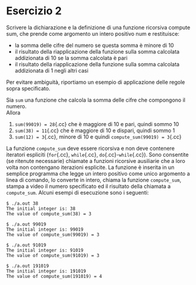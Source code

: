 
# Esercizio 2

Scrivere la dichiarazione e la definizione di una funzione ricorsiva compute sum, che prende come argomento un intero positivo num e restituisce:

- la somma delle cifre del numero se questa somma è minore di 10
- il risultato della riapplicazione della funzione sulla somma calcolata addizionata di 10 se la somma calcolata è pari
- il risultato della riapplicazione della funzione sulla somma calcolata addizionata di 1 negli altri casi

Per evitare ambiguità, riportiamo un esempio di applicazione delle regole sopra specificato.

Sia `sum` una funzione che calcola la somma delle cifre che compongono il numero.  
Allora

1. `sum(99019) = 28`{.cc} che è maggiore di 10 e pari, quindi sommo 10
2. `sum(38) = 11`{.cc} che è maggiore di 10 e dispari, quindi sommo 1
3. `sum(12) = 3`{.cc}, minore di 10 e quindi `compute_sum(99019) = 3`{.cc}

La funzione `compute_sum` deve essere ricorsiva e non deve contenere iteratori espliciti (`for`{.cc}, `while`{.cc}, `do`{.cc}-`while`{.cc}). Sono consentite (se ritenute necessarie) chiamate a funzioni ricorsive ausiliarie che a loro volta non contengano iterazioni esplicite. La funzione è inserita in un semplice programma che legge un intero positivo come unico argomento a linea di comando, lo converte in intero, chiama la funzione `compute_sum`, stampa a video il numero specificato ed il risultato della chiamata a `compute_sum`. Alcuni esempi di esecuzione sono i seguenti:

```
$ ./a.out 38
The initial integer is: 38
The value of compute_sum(38) = 3

$ ./a.out 99019
The initial integer is: 99019
The value of compute_sum(99019) = 3

$ ./a.out 91019
The initial integer is: 91019
The value of compute_sum(91019) = 3

$ ./a.out 191019
The initial integer is: 191019
The value of compute_sum(191019) = 4
```
